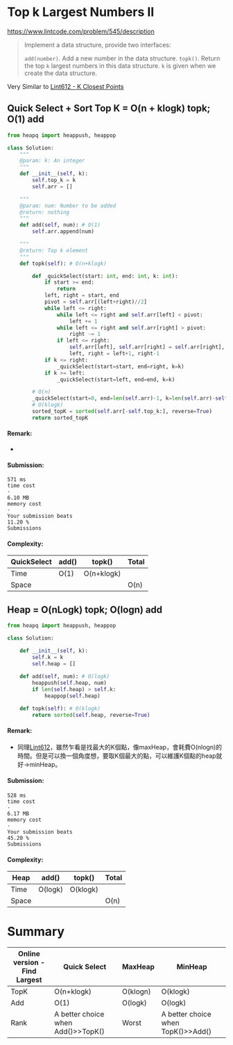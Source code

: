 # Top k Largest Numbers II
https://www.lintcode.com/problem/545/description
>Implement a data structure, provide two interfaces:
>
>`add(number)`. Add a new number in the data structure.
>`topk()`. Return the top `k` largest numbers in this data structure. `k` is given when we create the data structure.

Very Similar to [Lint612 - K Closest Points](https://github.com/chkao831/Algo_learning_notes/blob/main/Heap/LintCode_612_K-Closest-Points.md)
## Quick Select + Sort Top K = O(n + klogk) topk; O(1) add
```python
from heapq import heappush, heappop

class Solution:
    """
    @param: k: An integer
    """
    def __init__(self, k):
        self.top_k = k
        self.arr = []

    """
    @param: num: Number to be added
    @return: nothing
    """
    def add(self, num): # O(1)
        self.arr.append(num)

    """
    @return: Top k element
    """
    def topk(self): # O(n+klogk)

        def _quickSelect(start: int, end: int, k: int):
            if start >= end:
                return
            left, right = start, end
            pivot = self.arr[(left+right)//2]
            while left <= right:
                while left <= right and self.arr[left] < pivot:
                    left += 1
                while left <= right and self.arr[right] > pivot:
                    right -= 1
                if left <= right:
                    self.arr[left], self.arr[right] = self.arr[right], self.arr[left]
                    left, right = left+1, right-1
            if k <= right:
                _quickSelect(start=start, end=right, k=k)
            if k >= left:
                _quickSelect(start=left, end=end, k=k)

        # O(n)
        _quickSelect(start=0, end=len(self.arr)-1, k=len(self.arr)-self.top_k) # k largest = (len- k) smallest
        # O(klogk)
        sorted_topK = sorted(self.arr[-self.top_k:], reverse=True)
        return sorted_topK
```
#### Remark:
- 
#### Submission:
```
571 ms
time cost
·
6.10 MB
memory cost
·
Your submission beats
11.20 %
Submissions
```
#### Complexity:
| QuickSelect | add() | topk() | Total |
|---|---|---|---|
| Time | O(1) | O(n+klogk) |  |
| Space |  |  | O(n) |

## Heap = O(nLogk) topk; O(logn) add
```python
from heapq import heappush, heappop

class Solution:

    def __init__(self, k):
        self.k = k
        self.heap = []
        
    def add(self, num): # O(logk)
        heappush(self.heap, num)
        if len(self.heap) > self.k:
            heappop(self.heap)

    def topk(self): # O(klogk)
        return sorted(self.heap, reverse=True)
```
#### Remark:
- 同理[Lint612](https://github.com/chkao831/Algo_learning_notes/blob/main/Heap/LintCode_612_K-Closest-Points.md)，雖然乍看是找最大的K個點，像maxHeap，會耗費O(nlogn)的時間。但是可以換一個角度想，要取K個最大的點，可以維護K個點的heap就好->minHeap。
#### Submission:
```
528 ms
time cost
·
6.17 MB
memory cost
·
Your submission beats
45.20 %
Submissions
```
#### Complexity:
| Heap | add() | topk() | Total |
|---|---|---|---|
| Time | O(logk) | O(klogk) |  |
| Space |  |  | O(n) |

# Summary
| Online version - Find Largest | Quick Select | MaxHeap | MinHeap |
|---|---|---|---|
| TopK | O(n+klogk) | O(klogn) | O(klogk) |
| Add | O(1) | O(logk) | O(logk) |
| Rank | A better choice when Add()>>TopK() | Worst | A better choice when TopK()>>Add() |
